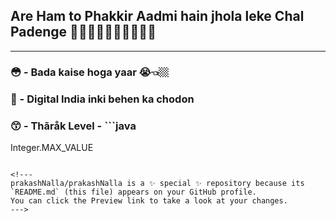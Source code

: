 ## Are Ham to Phakkir Aadmi hain jhola leke Chal Padenge 🚶🏽🚶🏽🚶🏽🚶🏽🚶🏽
---
### 😳 - Bada kaise hoga yaar 😭👈🏼
### 🥴 - Digital India inki behen ka chodon
### 😙 - Thãråk Level - ```java
Integer.MAX_VALUE
```

<!---
prakashNalla/prakashNalla is a ✨ special ✨ repository because its `README.md` (this file) appears on your GitHub profile.
You can click the Preview link to take a look at your changes.
--->

